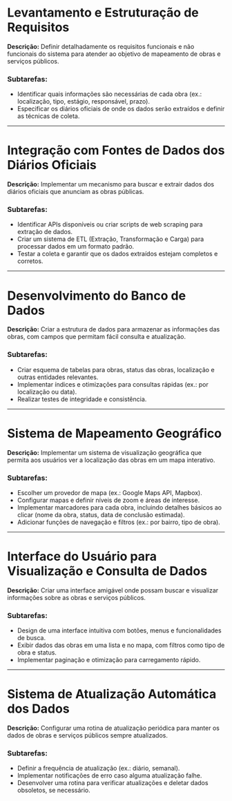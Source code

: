 
# Levantamento e Estruturação de Requisitos

**Descrição:** Definir detalhadamente os requisitos funcionais e não funcionais do sistema para atender ao objetivo de mapeamento de obras e serviços públicos.

### Subtarefas:
- Identificar quais informações são necessárias de cada obra (ex.: localização, tipo, estágio, responsável, prazo).
- Especificar os diários oficiais de onde os dados serão extraídos e definir as técnicas de coleta.

---

# Integração com Fontes de Dados dos Diários Oficiais

**Descrição:** Implementar um mecanismo para buscar e extrair dados dos diários oficiais que anunciam as obras públicas.

### Subtarefas:
- Identificar APIs disponíveis ou criar scripts de web scraping para extração de dados.
- Criar um sistema de ETL (Extração, Transformação e Carga) para processar dados em um formato padrão.
- Testar a coleta e garantir que os dados extraídos estejam completos e corretos.

---

# Desenvolvimento do Banco de Dados

**Descrição:** Criar a estrutura de dados para armazenar as informações das obras, com campos que permitam fácil consulta e atualização.

### Subtarefas:
- Criar esquema de tabelas para obras, status das obras, localização e outras entidades relevantes.
- Implementar índices e otimizações para consultas rápidas (ex.: por localização ou data).
- Realizar testes de integridade e consistência.

---

# Sistema de Mapeamento Geográfico

**Descrição:** Implementar um sistema de visualização geográfica que permita aos usuários ver a localização das obras em um mapa interativo.

### Subtarefas:
- Escolher um provedor de mapa (ex.: Google Maps API, Mapbox).
- Configurar mapas e definir níveis de zoom e áreas de interesse.
- Implementar marcadores para cada obra, incluindo detalhes básicos ao clicar (nome da obra, status, data de conclusão estimada).
- Adicionar funções de navegação e filtros (ex.: por bairro, tipo de obra).

---

# Interface do Usuário para Visualização e Consulta de Dados

**Descrição:** Criar uma interface amigável onde possam buscar e visualizar informações sobre as obras e serviços públicos.

### Subtarefas:
- Design de uma interface intuitiva com botões, menus e funcionalidades de busca.
- Exibir dados das obras em uma lista e no mapa, com filtros como tipo de obra e status.
- Implementar paginação e otimização para carregamento rápido.

---

# Sistema de Atualização Automática dos Dados

**Descrição:** Configurar uma rotina de atualização periódica para manter os dados de obras e serviços públicos sempre atualizados.

### Subtarefas:
- Definir a frequência de atualização (ex.: diário, semanal).
- Implementar notificações de erro caso alguma atualização falhe.
- Desenvolver uma rotina para verificar atualizações e deletar dados obsoletos, se necessário.
